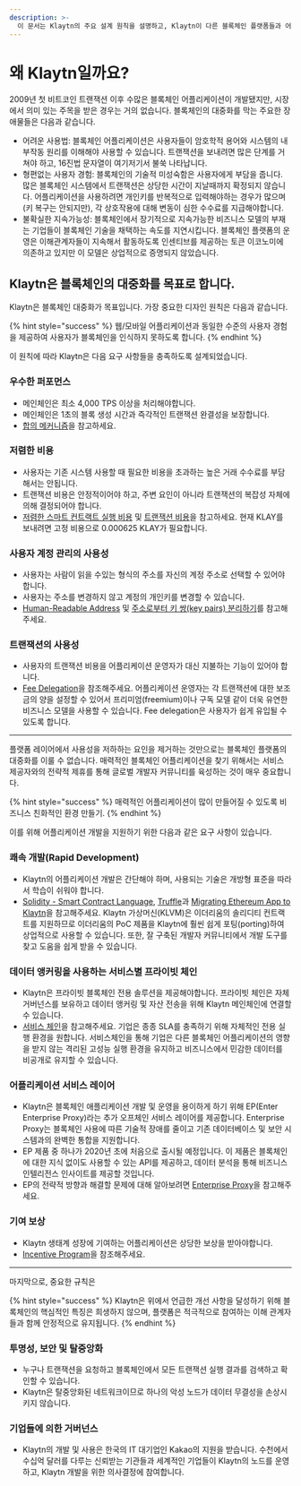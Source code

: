 ```yaml
---
description: >-
  이 문서는 Klaytn의 주요 설계 원칙을 설명하고, Klaytn이 다른 블록체인 플랫폼들과 어떻게 차별화되는지 설명합니다.
---
```


# 왜 Klaytn일까요?

2009년 첫 비트코인 트랜잭션 이후 수많은 블록체인 어플리케이션이 개발됐지만, 시장에서 의미 있는 주목을 받은 경우는 거의 없습니다. 블록체인의 대중화를 막는 주요한 장애물들은 다음과 같습니다.

- 어려운 사용법: 블록체인 어플리케이션은 사용자들이 암호학적 용어와 시스템의 내부작동 원리를 이해해야 사용할 수 있습니다. 트랜잭션을 보내려면 많은 단계를 거쳐야 하고, 16진법 문자열이 여기저기서 불쑥 나타납니다.
- 형편없는 사용자 경험: 블록체인의 기술적 미성숙함은 사용자에게 부담을 줍니다. 많은 블록체인 시스템에서 트랜잭션은 상당한 시간이 지날때까지 확정되지 않습니다. 어플리케이션을 사용하려면 개인키를 반복적으로 입력해야하는 경우가 많으며(키 복구는 안되지만), 각 상호작용에 대해 변동이 심한 수수료를 지급해야합니다.
- 불확실한 지속가능성: 블록체인에서 장기적으로 지속가능한 비즈니스 모델의 부재는 기업들이 블록체인 기술을 채택하는 속도를 지연시킵니다. 블록체인 플랫폼의 운영은 이해관계자들이 지속해서 활동하도록 인센티브를 제공하는 토큰 이코노미에 의존하고 있지만 이 모델은 상업적으로 증명되지 않았습니다.

## Klaytn은 블록체인의 대중화를 목표로 합니다.

Klaytn은 블록체인 대중화가 목표입니다. 가장 중요한 디자인 원칙은 다음과 같습니다.

{% hint style="success" %}
웹/모바일 어플리케이션과 동일한 수준의 사용자 경험을 제공하여 사용자가 블록체인을 인식하지 못하도록 합니다.
{% endhint %}

이 원칙에 따라 Klaytn은 다음 요구 사항들을 충족하도록 설계되었습니다.

### 우수한 퍼포먼스

- 메인체인은 최소 4,000 TPS 이상을 처리해야합니다.
- 메인체인은 1초의 블록 생성 시간과 즉각적인 트랜잭션 완결성을 보장합니다.
- [합의 메커니즘](design/consensus-mechanism.md)을 참고하세요.

### 저렴한 비용

- 사용자는 기존 시스템 사용할 때 필요한 비용을 초과하는 높은 거래 수수료를 부담해서는 안됩니다.
- 트랜잭션 비용은 안정적이어야 하고, 주변 요인이 아니라 트랜잭션의 복잡성 자체에 의해 결정되어야 합니다.
- [저렴한 스마트 컨트랙트 실행 비용](design/computation/klaytn-smart-contract.md#affordable-smart-contract-execution-cost) 및 [트랜잭션 비용](design/transaction-fees.md)을 참고하세요. 현재 KLAY를 보내려면 고정 비용으로 0.000625 KLAY가 필요합니다.

### 사용자 계정 관리의 사용성

- 사용자는 사람이 읽을 수있는 형식의 주소를 자신의 계정 주소로 선택할 수 있어야합니다.
- 사용자는 주소를 변경하지 않고 계정의 개인키를 변경할 수 있습니다.
- [Human-Readable Address](design/accounts.md#human-readable-address-hra) 및 [주소로부터 키 쌍(key pairs) 분리하기](design/accounts.md#decoupling-key-pairs-from-addresses)를 참고해주세요.

### 트랜잭션의 사용성

- 사용자의 트랜잭션 비용을 어플리케이션 운영자가 대신 지불하는 기능이 있어야 합니다.
- [Fee Delegation](design/transactions/README.md#fee-delegation)을 참조해주세요. 어플리케이션 운영자는 각 트랜잭션에 대한 보조금의 양을 설정할 수 있어서 프리미엄(freemium)이나 구독 모델 같이 더욱 유연한 비즈니스 모델을 사용할 수 있습니다. Fee delegation은 사용자가 쉽게 유입될 수 있도록 합니다.

***

플랫폼 레이어에서 사용성을 저하하는 요인을 제거하는 것만으로는 블록체인 플랫폼의 대중화를 이룰 수 없습니다. 매력적인 블록체인 어플리케이션을 찾기 위해서는 서비스 제공자와의 전략적 제휴를 통해 글로벌 개발자 커뮤니티를 육성하는 것이 매우 중요합니다.

{% hint style="success" %}
매력적인 어플리케이션이 많이 만들어질 수 있도록 비즈니스 친화적인 환경 만들기.
{% endhint %}

이를 위해 어플리케이션 개발을 지원하기 위한 다음과 같은 요구 사항이 있습니다.

### 쾌속 개발(Rapid Development)

- Klaytn의 어플리케이션 개발은 간단해야 하며, 사용되는 기술은 개방형 표준을 따라서 학습이 쉬워야 합니다.
- [Solidity - Smart Contract Language](../smart-contract/solidity-smart-contract-language.md), [Truffle](../toolkit/truffle.md)과 [Migrating Ethereum App to Klaytn](../bapp/tutorials/migrating-ethereum-app-to-klaytn.md)을 참고해주세요. Klaytn 가상머신(KLVM)은 이더리움의 솔리디티 컨트랙트를 지원하므로 이더리움의 PoC 제품을 Klaytn에 훨씬 쉽게 포팅(porting)하여 상업적으로 사용할 수 있습니다. 또한, 잘 구축된 개발자 커뮤니티에서 개발 도구를 찾고 도움을 쉽게 받을 수 있습니다.

### 데이터 앵커링을 사용하는 서비스별 프라이빗 체인

- Klaytn은 프라이빗 블록체인 전용 솔루션을 제공해야합니다. 프라이빗 체인은 자체 거버넌스를 보유하고 데이터 앵커링 및 자산 전송을 위해 Klaytn 메인체인에 연결할 수 있습니다.
- [서비스 체인](scaling-solutions.md#service-chain)을 참고해주세요. 기업은 종종 SLA를 충족하기 위해 자체적인 전용 실행 환경을 원합니다. 서비스체인을 통해 기업은 다른 블록체인 어플리케이션의 영향을 받지 않는 격리된 고성능 실행 환경을 유지하고 비즈니스에서 민감한 데이터를 비공개로 유지할 수 있습니다.

### 어플리케이션 서비스 레이어

- Klaytn은 블록체인 애플리케이션 개발 및 운영을 용이하게 하기 위해 EP(Enter Enterprise Proxy)라는 추가 오프체인 서비스 레이어를 제공합니다. Enterprise Proxy는 블록체인 사용에 따른 기술적 장애를 줄이고 기존 데이터베이스 및 보안 시스템과의 완벽한 통합을 지원합니다.
- EP 제품 중 하나가 2020년 초에 처음으로 출시될 예정입니다. 이 제품은 블록체인에 대한 지식 없이도 사용할 수 있는 API를 제공하고, 데이터 분석을 통해 비즈니스 인텔리전스 인사이트를 제공할 것입니다.
- EP의 전략적 방향과 해결할 문제에 대해 알아보려면 [Enterprise Proxy](enterprise-proxy.md)을 참고해주세요.

### 기여 보상

- Klaytn 생태계 성장에 기여하는 어플리케이션은 상당한 보상을 받아야합니다.
- [Incentive Program](design/token-economy.md#incentive-programs)을 참조해주세요.

***

마지막으로, 중요한 규칙은

{% hint style="success" %}
Klaytn은 위에서 언급한 개선 사항을 달성하기 위해 블록체인의 핵심적인 특징은 희생하지 않으며, 플랫폼은 적극적으로 참여하는 이해 관계자들과 함께 안정적으로 유지됩니다.
{% endhint %}

### 투명성, 보안 및 탈중앙화

- 누구나 트랜잭션을 요청하고 블록체인에서 모든 트랜잭션 실행 결과를 검색하고 확인할 수 있습니다.
- Klaytn은 탈중앙화된 네트워크이므로 하나의 악성 노드가 데이터 무결성을 손상시키지 않습니다.

### 기업들에 의한 거버넌스

- Klaytn의 개발 및 사용은 한국의 IT 대기업인 Kakao의 지원을 받습니다. 수천에서 수십억 달러를 다루는 신뢰받는 기관들과 세계적인 기업들이 Klaytn의 노드를 운영하고, Klaytn 개발을 위한 의사결정에 참여합니다.
